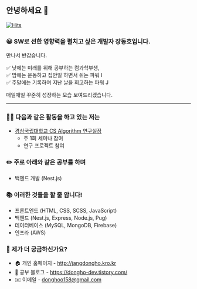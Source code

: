 ## 안녕하세요 👋

[![Hits](https://hits.seeyoufarm.com/api/count/incr/badge.svg?url=https%3A%2F%2Fgithub.com%2FJangDongHo%2Fhit-counter&count_bg=%2379C83D&title_bg=%23555555&icon=&icon_color=%23E7E7E7&title=hits&edge_flat=false)](https://github.com/JangDongHo)

### 😀 SW로 선한 영향력을 펼치고 싶은 개발자 장동호입니다.

만나서 반갑습니다.

✅ 낮에는 미래를 위해 공부하는 컴과학부생, <br>
✅ 밤에는 운동하고 집안일 하면서 쉬는 파워 I <br>
✅ 주말에는 기록하며 지난 날을 회고하는 파워 J <br>

매일매일 꾸준히 성장하는 모습 보여드리겠습니다.

---

### 🏃‍♂️ 다음과 같은 활동을 하고 있는 저는
- [경상국립대학교 CS Algorithm 연구실장](https://www.gnu.ac.kr/cs/main.do)
    - 주 1회 세미나 참여
    - 연구 프로젝트 참여

### ✏️ 주로 아래와 같은 공부를 하며
- 백엔드 개발 (Nest.js)

### 📚 이러한 것들을 할 줄 압니다!
- 프론트엔드 (HTML, CSS, SCSS, JavaScript)
- 백엔드 (Nest.js, Express, Node.js, Pug)
- 데이터베이스 (MySQL, MongoDB, Firebase)
- 인프라 (AWS)

### 🤔 제가 더 궁금하신가요?
- 🏠 개인 홈페이지 - http://jangdongho.kro.kr
- 🌱 공부 블로그 - https://dongho-dev.tistory.com/
- ✉️ 이메일 - donghoo158@gmail.com
